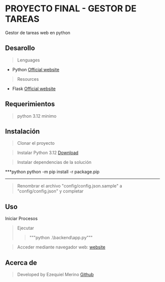 # PROYECTO FINAL - GESTOR DE TAREAS
Gestor de tareas web en python

## Desarollo
> Lenguages

* Python [Official website](https://www.python.org/)

> Resources

* Flask [Official website](https://flask.palletsprojects.com/en/2.0.x/)

## Requerimientos
> python 3.12 minimo


## Instalación
> Clonar el proyecto

> Instalar Python 3.12 [Download](https://www.python.org/downloads/release/python-312/)

> Instalar dependencias de la solución

***python
    python -m pip install -r package.pip
***

> Renombrar el archivo "config/config.json.sample" a "config/config.json" y completar

## Uso

Iniciar Procesos

> Ejecutar
>> """python .\backend\app.py"""

> Acceder mediante navegador web: [website](http://127.0.0.1:8080)

## Acerca de
> Developed by Ezequiel Merino [Github](https://github.com/merinocabreraezequiel)

